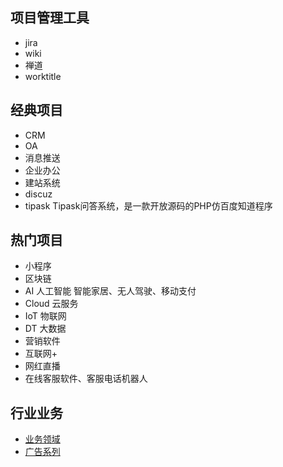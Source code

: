 
## 项目管理工具
* jira
* wiki
* 禅道
* worktitle

## 经典项目
* CRM
* OA
* 消息推送
* 企业办公
* 建站系统
* discuz 
* tipask Tipask问答系统，是一款开放源码的PHP仿百度知道程序


## 热门项目
* 小程序
* 区块链
* AI 人工智能 智能家居、无人驾驶、移动支付
* Cloud 云服务
* IoT 物联网
* DT 大数据
* 营销软件
* 互联网+
* 网红直播
* 在线客服软件、客服电话机器人

## 行业业务
* [业务领域](/docs/80-project/00-biz.md)
* [广告系列](/docs/80-project/biz/广告系列.md)
